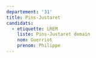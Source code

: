 ```yaml
---
departement: '31'
title: Pins-Justaret
candidats:
  - etiquette: LREM
    liste: Pins-Justaret demain
    nom: Guerriot
    prenom: Philippe
---
```


